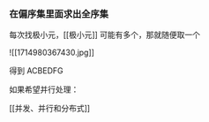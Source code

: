 ---
---

### 在偏序集里面求出全序集

每次找极小元，[[极小元]] 可能有多个，那就随便取一个

![[1714980367430.jpg]]

得到 ACBEDFG

如果希望并行处理：

[[并发、并行和分布式]]
